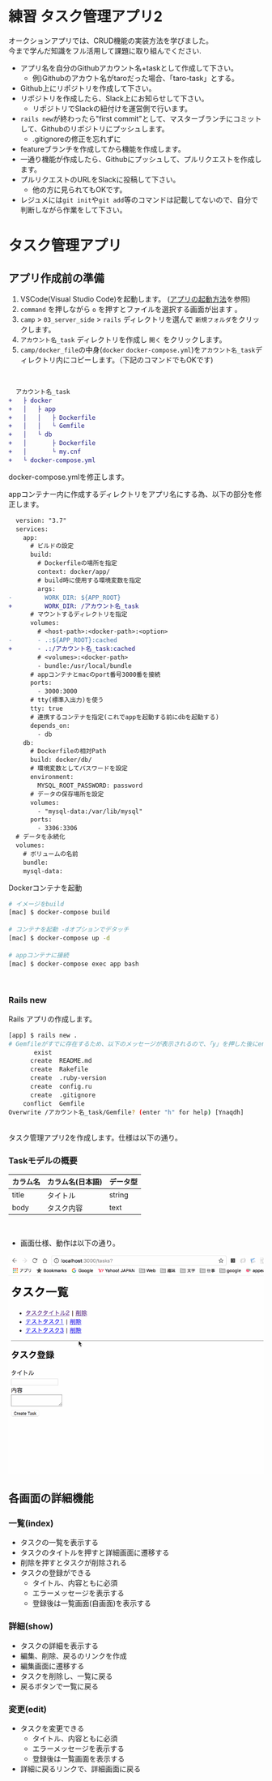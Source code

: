# 練習 タスク管理アプリ2

オークションアプリでは、CRUD機能の実装方法を学びました。  
今まで学んだ知識をフル活用して課題に取り組んでください.


- アプリ名を自分のGithubアカウント名+taskとして作成して下さい。
  - 例)Githubのアカウト名がtaroだった場合、「taro-task」とする。
- Github上にリポジトリを作成して下さい。
- リポジトリを作成したら、Slack上にお知らせして下さい。
  - リポジトリでSlackの紐付けを運営側で行います。
- `rails new`が終わったら"first commit"として、マスターブランチにコミットして、Githubのリポジトリにプッシュします。
  - .gitignoreの修正を忘れずに
- featureブランチを作成してから機能を作成します。
- 一通り機能が作成したら、Githubにプッシュして、プルリクエストを作成します。
- プルリクエストのURLをSlackに投稿して下さい。
  - 他の方に見られてもOKです。
- レジュメには`git init`や`git add`等のコマンドは記載してないので、自分で判断しながら作業をして下さい。


# タスク管理アプリ

## アプリ作成前の準備

1. VSCode(Visual Studio Code)を起動します。  ([アプリの起動方法](/00_env/01_mac/01_mac/02.md)を参照)
2. `command` を押しながら `o` を押すとファイルを選択する画面が出ます 。
3. `camp` > `03_server_side` > `rails` ディレクトリを選んで `新規フォルダ`をクリックします。
4. `アカウント名_task` ディレクトリを作成し `開く` をクリックします。
5. `camp/docker_file`の中身(`docker` `docker-compose.yml`)を`アカウント名_task`ディレクトリ内にコピーします。（下記のコマンドでもOKです)


<br>

```diff
  アカウント名_task
+   ├ docker
+   │   ├ app
+   │   │   ├ Dockerfile
+   │   │   └ Gemfile
+   │   └ db
+   │       ├ Dockerfile
+   │       └ my.cnf
+   └ docker-compose.yml
```

docker-compose.ymlを修正します。

appコンテナー内に作成するディレクトリをアプリ名にする為、以下の部分を修正します。

```diff
  version: "3.7"
  services:
    app:
      # ビルドの設定
      build:
        # Dockerfileの場所を指定
        context: docker/app/
        # build時に使用する環境変数を指定
        args:
-         WORK_DIR: ${APP_ROOT}
+         WORK_DIR: /アカウント名_task
      # マウントするディレクトリを指定
      volumes:
        # <host-path>:<docker-path>:<option>
-       - .:${APP_ROOT}:cached
+       - .:/アカウント名_task:cached
        # <volumes>:<docker-path>
        - bundle:/usr/local/bundle
      # appコンテナとmacのport番号3000番を接続
      ports:
        - 3000:3000
      # tty(標準入出力)を使う
      tty: true
      # 連携するコンテナを指定(これでappを起動する前にdbを起動する)
      depends_on:
        - db
    db:
      # Dockerfileの相対Path
      build: docker/db/
      # 環境変数としてパスワードを設定
      environment:
        MYSQL_ROOT_PASSWORD: password
      # データの保存場所を設定
      volumes:
        - "mysql-data:/var/lib/mysql"
      ports:
        - 3306:3306
  # データを永続化
  volumes:
    # ボリュームの名前
    bundle:
    mysql-data:
```

Dockerコンテナを起動

```bash
# イメージをbuild
[mac] $ docker-compose build

# コンテナを起動 -dオプションでデタッチ
[mac] $ docker-compose up -d

# appコンテナに接続
[mac] $ docker-compose exec app bash
```

<br>

### Rails new

Rails アプリの作成します。  

```bash
[app] $ rails new .
# Gemfileがすでに存在するため、以下のメッセージが表示されるので、「y」を押した後にenterを押します。
       exist
      create  README.md
      create  Rakefile
      create  .ruby-version
      create  config.ru
      create  .gitignore
    conflict  Gemfile
Overwrite /アカウント名_task/Gemfile? (enter "h" for help) [Ynaqdh]
```

<br>
タスク管理アプリ2を作成します。仕様は以下の通り。


### Taskモデルの概要

カラム名 | カラム名(日本語) | データ型
:---- |:---- |:----
title | タイトル| string
body | タスク内容 | text

<br>

- 画面仕様、動作は以下の通り。

![task.gif](images/task2.gif)

## 各画面の詳細機能

### 一覧(index)

- タスクの一覧を表示する
- タスクのタイトルを押すと詳細画面に遷移する
- 削除を押すとタスクが削除される
- タスクの登録ができる
  - タイトル、内容ともに必須
  - エラーメッセージを表示する
  - 登録後は一覧画面(自画面)を表示する

### 詳細(show)
- タスクの詳細を表示する
- 編集、削除、戻るのリンクを作成
- 編集画面に遷移する
- タスクを削除し、一覧に戻る
- 戻るボタンで一覧に戻る

### 変更(edit)
- タスクを変更できる
  - タイトル、内容ともに必須
  - エラーメッセージを表示する
  - 登録後は一覧画面を表示する
- 詳細に戻るリンクで、詳細画面に戻る
